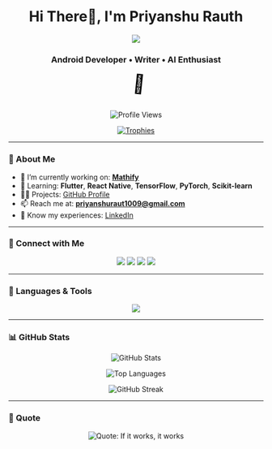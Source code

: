 <h1 align="center">Hi There👋, I'm Priyanshu Rauth</h1>

<p align="center">
  <img src="https://readme-typing-svg.herokuapp.com?font=Fira+Code&size=25&pause=1000&center=true&vCenter=true&width=600&lines=Android+Developer;AI+Enthusiast;Open+Source+Contributor;Writer+%7C+Tech+Thinker;Welcome+to+my+GitHub+Profile!">
</p>

<h3 align="center">Android Developer • Writer • AI Enthusiast</h3>

<p align="center">
  <svg width="60" height="60" viewBox="0 0 100 100">
    <text x="50%" y="50%" dominant-baseline="middle" text-anchor="middle" font-size="60">
      👀
    </text>
    <animateTransform attributeName="transform" type="rotate"
      from="0 50 50" to="360 50 50"
      dur="3s" repeatCount="indefinite"/>
  </svg>
</p>



<p align="center">
  <img src="https://komarev.com/ghpvc/?username=priyanshuraut&label=Profile%20views&color=blueviolet&style=flat" alt="Profile Views"/>
</p>

<p align="center">
  <a href="https://github.com/ryo-ma/github-profile-trophy">
    <img src="https://github-profile-trophy.vercel.app/?username=priyanshuraut&theme=onedark&no-frame=true&margin-w=10&row=2&column=3" alt="Trophies" />
  </a>
</p>

---

### 🚀 About Me
- 🔭 I’m currently working on: [**Mathify**](https://github.com/PriyanshuRaut/Mathify)  
- 🌱 Learning: **Flutter**, **React Native**, **TensorFlow**, **PyTorch**, **Scikit-learn**  
- 👨‍💻 Projects: [GitHub Profile](https://github.com/PriyanshuRaut)  
- 📫 Reach me at: **priyanshuraut1009@gmail.com**  
- 📄 Know my experiences: [LinkedIn](https://www.linkedin.com/in/priyanshu-rauth-380489314/)  

---

### 🤝 Connect with Me
<p align="center">
  <a href="https://twitter.com/rautmasters" target="blank"><img src="https://img.shields.io/badge/Twitter-1DA1F2?style=for-the-badge&logo=twitter&logoColor=white"/></a>
  <a href="https://linkedin.com/in/priyanshu-rauth-380489314" target="blank"><img src="https://img.shields.io/badge/LinkedIn-0A66C2?style=for-the-badge&logo=linkedin&logoColor=white"/></a>
  <a href="https://www.youtube.com/c/programcoder6940" target="blank"><img src="https://img.shields.io/badge/YouTube-FF0000?style=for-the-badge&logo=youtube&logoColor=white"/></a>
  <a href="https://www.leetcode.com/rxd7xigf82" target="blank"><img src="https://img.shields.io/badge/LeetCode-FFA116?style=for-the-badge&logo=leetcode&logoColor=black"/></a>
</p>

---

### 🧠 Languages & Tools
<p align="center">
  <img src="https://skillicons.dev/icons?i=androidstudio,c,cpp,cs,css,dart,firebase,flutter,git,html,java,kotlin,mysql,nodejs,opencv,pandas,python,react,selenium,sqlite,unity" />
</p>

---

### 📊 GitHub Stats
<p align="center">
  <img src="https://github-readme-stats.vercel.app/api?username=priyanshuraut&show_icons=true&locale=en&count_private=true&hide_title=false&theme=tokyonight&cache_seconds=1800" alt="GitHub Stats" />
</p>

<p align="center">
  <img src="https://github-readme-stats.vercel.app/api/top-langs?username=priyanshuraut&show_icons=true&locale=en&layout=compact&theme=tokyonight" alt="Top Languages" />
</p>

<p align="center">
  <img src="https://github-readme-streak-stats.herokuapp.com/?user=priyanshuraut&theme=tokyonight" alt="GitHub Streak" />
</p>

---

### 💬 Quote

<p align="center">
  <img src="https://readme-typing-svg.demolab.com?font=Fira+Code&weight=500&pause=1000&color=38BDF8&center=true&vCenter=true&width=435&lines=If+It+Works%2C+It+Works" alt="Quote: If it works, it works" />
</p>
